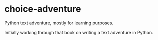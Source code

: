 # choice-adventure

Python text adventure, mostly for learning purposes.

Initially working through that book on writing a text adventure in Python.
